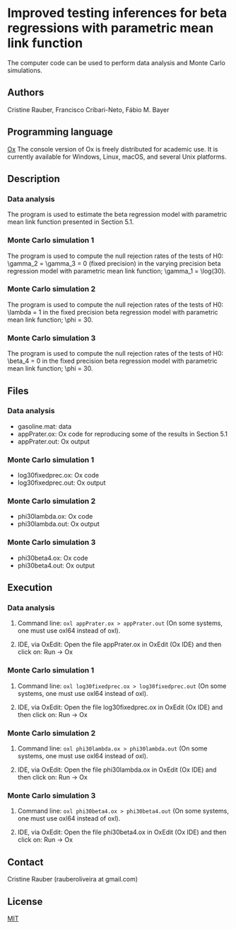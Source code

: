 # Improved testing inferences for beta regressions with parametric mean link function

The computer code can be used to perform data analysis and Monte Carlo simulations.

## Authors

Cristine Rauber, Francisco Cribari-Neto, Fábio M. Bayer

## Programming language 

[Ox](https://www.doornik.com/) The console version of Ox is freely distributed for academic use. It is currently available for Windows, Linux, macOS, and several Unix platforms.

## Description

### Data analysis 

The program is used to estimate the beta regression model with parametric mean link function presented in Section 5.1. 

### Monte Carlo simulation 1 

The program is used to compute the null rejection rates of the tests of H0: \gamma_2 = \gamma_3 = 0 (fixed precision) in the varying precision beta regression model with parametric mean link function; \gamma_1 = \log(30).

### Monte Carlo simulation 2 

The program is used to compute the null rejection rates of the tests of H0: \lambda = 1 in the fixed precision beta regression model with parametric mean link function; \phi = 30.

### Monte Carlo simulation 3 

The program is used to compute the null rejection rates of the tests of H0: \beta_4 = 0 in the fixed precision beta regression model with parametric mean link function; \phi = 30.

## Files

### Data analysis

* gasoline.mat: data
* appPrater.ox: Ox code for reproducing some of the results in Section 5.1
* appPrater.out: Ox output

### Monte Carlo simulation 1

* log30fixedprec.ox: Ox code
* log30fixedprec.out: Ox output

### Monte Carlo simulation 2

* phi30lambda.ox: Ox code
* phi30lambda.out: Ox output

### Monte Carlo simulation 3

* phi30beta4.ox: Ox code
* phi30beta4.out: Ox output

## Execution 

### Data analysis 

1. Command line: ```oxl appPrater.ox > appPrater.out``` (On some systems, one must use oxl64 instead of oxl).  

2. IDE, via OxEdit: Open the file appPrater.ox in OxEdit (Ox IDE) and then click on: Run -> Ox

### Monte Carlo simulation 1 

1. Command line: ```oxl log30fixedprec.ox > log30fixedprec.out``` (On some systems, one must use oxl64 instead of oxl).  

2. IDE, via OxEdit: Open the file log30fixedprec.ox in OxEdit (Ox IDE) and then click on: Run -> Ox

### Monte Carlo simulation 2

1. Command line: ```oxl phi30lambda.ox > phi30lambda.out``` (On some systems, one must use oxl64 instead of oxl).  

2. IDE, via OxEdit: Open the file phi30lambda.ox in OxEdit (Ox IDE) and then click on: Run -> Ox

### Monte Carlo simulation 3

1. Command line: ```oxl phi30beta4.ox > phi30beta4.out``` (On some systems, one must use oxl64 instead of oxl).  

2. IDE, via OxEdit: Open the file phi30beta4.ox in OxEdit (Ox IDE) and then click on: Run -> Ox

## Contact 

Cristine Rauber (rauberoliveira at gmail.com)

## License
[MIT](https://github.com/rauberc/code_betareg/blob/main/LICENSE)
